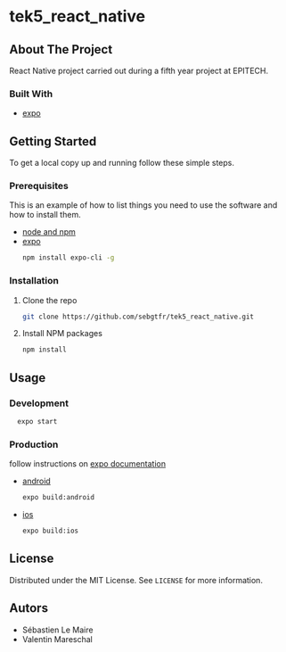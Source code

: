 # tek5_react_native

## About The Project

React Native project carried out during a fifth year project at EPITECH.

### Built With

* [expo](https://expo.io)

## Getting Started

To get a local copy up and running follow these simple steps.

### Prerequisites

This is an example of how to list things you need to use the software and how to install them.
* [node and npm](https://nodejs.org/en/download/)
* [expo](https://expo.io)
  ```sh
  npm install expo-cli -g
  ```

### Installation

1. Clone the repo
   ```sh
   git clone https://github.com/sebgtfr/tek5_react_native.git
   ```
2. Install NPM packages
   ```sh
   npm install
   ```

## Usage

### Development

```sh
  expo start
  ```
  
 ### Production
 
 follow instructions on [expo documentation](https://docs.expo.io/distribution/building-standalone-apps/)

* [android](https://docs.expo.io/distribution/building-standalone-apps/#if-you-choose-to-build-for-android)
  ```sh
  expo build:android
  ```
* [ios](https://docs.expo.io/distribution/building-standalone-apps/#if-you-choose-to-build-for-ios)
  ```sh
  expo build:ios
  ```

## License

Distributed under the MIT License. See `LICENSE` for more information.

## Autors

- Sébastien Le Maire
- Valentin Mareschal